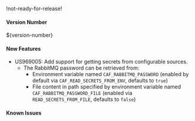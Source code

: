 !not-ready-for-release!

#### Version Number
${version-number}

#### New Features
- US969005: Add support for getting secrets from configurable sources.     
  - The RabbitMQ password can be retrieved from:
    - Environment variable named `CAF_RABBITMQ_PASSWORD` (enabled by default via `CAF_READ_SECRETS_FROM_ENV`, defaults to `true`)
    - File content in path specified by environment variable named `CAF_RABBITMQ_PASSWORD_FILE` (enabled via `READ_SECRETS_FROM_FILE`, defaults to `false`)

#### Known Issues

